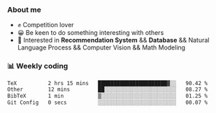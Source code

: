 ### About me

- ✊ Competition lover
- 😀 Be keen to do something interesting with others
- 🎈 Interested in **Recommendation System** && **Database** && Natural Language Process && Computer Vision && Math Modeling


### 📊 Weekly coding
<!--START_SECTION:waka-->

```txt
TeX          2 hrs 15 mins   ██████████████████████▓░░   90.42 %
Other        12 mins         ██░░░░░░░░░░░░░░░░░░░░░░░   08.27 %
BibTeX       1 min           ▒░░░░░░░░░░░░░░░░░░░░░░░░   01.25 %
Git Config   0 secs          ░░░░░░░░░░░░░░░░░░░░░░░░░   00.07 %
```

<!--END_SECTION:waka-->
